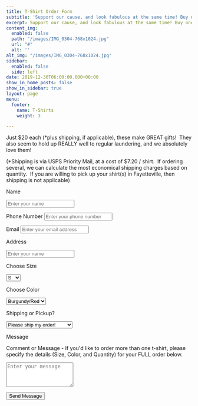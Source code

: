 ```yaml
---
title: T-Shirt Order Form
subtitle: 'Support our cause, and look fabulous at the same time! Buy one of our t-shirts. '
excerpt: Support our cause, and look fabulous at the same time! Buy one of our t-shirts.
content_img:
  enabled: false
  path: "/images/IMG_0304-768x1024.jpg"
  url: "#"
  alt: ''
alt_img: "/images/IMG_0304-768x1024.jpg"
sidebar:
  enabled: false
  side: left
date: 2019-12-30T06:00:00.000+00:00
show_in_home_posts: false
show_in_sidebar: true
layout: page
menu:
  footer:
    name: T-Shirts
    weight: 3

---
```

Just $20 each (*plus shipping, if applicable), these make GREAT gifts!  They also seem to hold up REALLY well to regular laundering, and we absolutely love them!

(*Shipping is via USPS Priority Mail, at a cost of $7.20 / shirt.  If ordering several, we can calculate the most economical shipping charges based on quantity.  If you are willing to pick up your shirt(s) in Fayetteville, then shipping is not applicable)

<form name="shirtForm" method="POST" netlify-honeypot="bot-field" data-netlify="true" id="shirt-form" class="shirt-form">

<p class="form-row">

<label class="form-label" for="shirt-name">Name</label>

<input type="text" name="shirt-name" id="shirt-name" class="form-input" placeholder="Enter your name" required> <span class="input-focus" aria-hidden="true"></span> </p>

<p class="form-row"> <label class="form-label" for="shirt-phone">Phone Number</label> <input type="phone" name="shirt-phone" id="shirt-phone" class="form-input" placeholder="Enter your phone number" required> <span class="input-focus" aria-hidden="true"></span> </p>

<p class="form-row"> <label class="form-label" for="shirt-email">Email</label> <input type="email" name="shirt-email" id="shirt-email" class="form-input" placeholder="Enter your email address" required> <span class="input-focus" aria-hidden="true"></span> </p>

<p class="form-row"> <label class="form-label" for="shirt-address">Address</label>

<input type="text" name="shirt-address" id="shirt-address" class="form-input" placeholder="Enter your name" required>  <span class="input-focus" aria-hidden="true" required></span> </p>

<p class="form-row">

<label class="form-label" for="size">Choose Size</label>

<select name="size" id="size">

<option value="Small">S</option> <option value="Medium">M</option> <option value="Large">L</option>  <option value="Extra Large">XL</option> </select></p>

<p class="form-row">

<label class="form-label" for="color">Choose Color</label>

<select name="color" id="color">

<option value="Burgundy/Red">Burgundy/Red</option> <option value="Purple">Purple</option> <option value="Turquoise">Turquoise</option> </select></p>

<p class="form-row">

<label class="form-label" for="shipping">Shipping or Pickup?</label>

<select name="shipping" id="shipping" required>

<option value="Please ship my order!">Please ship my order!</option> <option value="I'd like to pick up my order.">I'd like to pick up my order.</option></select></p>

<p class="form-row"> <label class="form-label" for="shirt-message">Message</label>

<p>Comment or Message - If you'd like to order more than one t-shirt, please specify the details (Size, Color, and Quantity) for your FULL order below.</p>

 <textarea name="message" id="shirt-message" class="form-textarea" rows="4" placeholder="Enter your message"></textarea> <span class="input-focus" aria-hidden="true" required></span> </p>

<input type="hidden" name="form-name" value="shirtForm" /> <p class="form-row form-submit">

<button type="submit" class="primary button">Send Message</button> </p> </form>